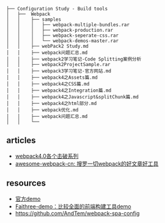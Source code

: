 ```
├── Configuration Study - Build tools 
│   ├──  Webpack
│   │    ├── samples
│   │    │   ├── webpack-multiple-bundles.rar
│   │    │   ├── webpack-production.rar
│   │    │   ├── webpack-seperate-css.rar
│   │    │   └── webpack-demos-master.rar
│   │    ├── webPack2 Study.md
│   │    ├── webpack问题汇总.md
│   │    ├── webpack2学习笔记-Code Splitting案例分析
│   │    ├── webpack2ProjectSample.rar
│   │    ├── webpack3学习笔记-官方网站.md
│   │    ├── webpack4之Assets篇.md
│   │    ├── webpack4之CSS篇.md
│   │    ├── webpack4之Integration篇.md
│   │    ├── webpack4之Javascript&splitChunk篇.md
│   │    ├── webpack4之html部分.md
│   │    ├── webpack优化.md
│   │    ├── webpack问题汇总.md
│   │    └── 
```

## articles

- [webpack4.0各个击破系列](https://www.cnblogs.com/dashnowords/p/9572755.html)
- [awesome-webpack-cn: 搜罗一切webpack的好文章好工具](https://github.com/webpack-china/awesome-webpack-cn)

## resources

- [官方demo](https://github.com/webpack/webpack/tree/master/examples/)
- [Faithree-demo：比较全面的前端构建工具demo](https://github.com/Faithree/web-build-tool-demo)
- https://github.com/AndTem/webpack-spa-config
